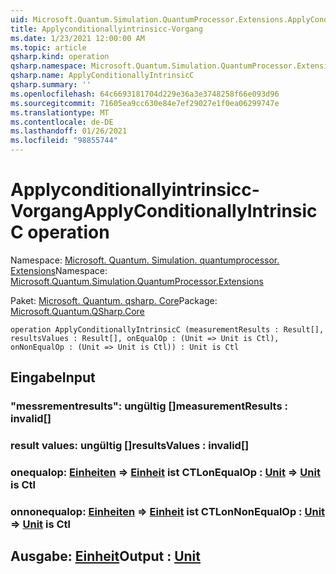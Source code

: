 ```yaml
---
uid: Microsoft.Quantum.Simulation.QuantumProcessor.Extensions.ApplyConditionallyIntrinsicC
title: Applyconditionallyintrinsicc-Vorgang
ms.date: 1/23/2021 12:00:00 AM
ms.topic: article
qsharp.kind: operation
qsharp.namespace: Microsoft.Quantum.Simulation.QuantumProcessor.Extensions
qsharp.name: ApplyConditionallyIntrinsicC
qsharp.summary: ''
ms.openlocfilehash: 64c6693181704d229e36a3e3748258f66e093d96
ms.sourcegitcommit: 71605ea9cc630e84e7ef29027e1f0ea06299747e
ms.translationtype: MT
ms.contentlocale: de-DE
ms.lasthandoff: 01/26/2021
ms.locfileid: "98855744"
---
```

# <a name="applyconditionallyintrinsicc-operation"></a><span data-ttu-id="f89a7-102">Applyconditionallyintrinsicc-Vorgang</span><span class="sxs-lookup"><span data-stu-id="f89a7-102">ApplyConditionallyIntrinsicC operation</span></span>

<span data-ttu-id="f89a7-103">Namespace: [Microsoft. Quantum. Simulation. quantumprocessor. Extensions](xref:Microsoft.Quantum.Simulation.QuantumProcessor.Extensions)</span><span class="sxs-lookup"><span data-stu-id="f89a7-103">Namespace: [Microsoft.Quantum.Simulation.QuantumProcessor.Extensions](xref:Microsoft.Quantum.Simulation.QuantumProcessor.Extensions)</span></span>

<span data-ttu-id="f89a7-104">Paket: [Microsoft. Quantum. qsharp. Core](https://nuget.org/packages/Microsoft.Quantum.QSharp.Core)</span><span class="sxs-lookup"><span data-stu-id="f89a7-104">Package: [Microsoft.Quantum.QSharp.Core](https://nuget.org/packages/Microsoft.Quantum.QSharp.Core)</span></span>




```qsharp
operation ApplyConditionallyIntrinsicC (measurementResults : Result[], resultsValues : Result[], onEqualOp : (Unit => Unit is Ctl), onNonEqualOp : (Unit => Unit is Ctl)) : Unit is Ctl
```


## <a name="input"></a><span data-ttu-id="f89a7-105">Eingabe</span><span class="sxs-lookup"><span data-stu-id="f89a7-105">Input</span></span>

### <a name="measurementresults--__invalidresult__"></a><span data-ttu-id="f89a7-106">"messrementresults": __ungültig <Result>__[]</span><span class="sxs-lookup"><span data-stu-id="f89a7-106">measurementResults : __invalid<Result>__[]</span></span>




### <a name="resultsvalues--__invalidresult__"></a><span data-ttu-id="f89a7-107">result values: __ungültig <Result>__[]</span><span class="sxs-lookup"><span data-stu-id="f89a7-107">resultsValues : __invalid<Result>__[]</span></span>




### <a name="onequalop--unit--unit--is-ctl"></a><span data-ttu-id="f89a7-108">onequalop: [Einheiten](xref:microsoft.quantum.lang-ref.unit) => [Einheit](xref:microsoft.quantum.lang-ref.unit)  ist CTL</span><span class="sxs-lookup"><span data-stu-id="f89a7-108">onEqualOp : [Unit](xref:microsoft.quantum.lang-ref.unit) => [Unit](xref:microsoft.quantum.lang-ref.unit)  is Ctl</span></span>




### <a name="onnonequalop--unit--unit--is-ctl"></a><span data-ttu-id="f89a7-109">onnonequalop: [Einheiten](xref:microsoft.quantum.lang-ref.unit) => [Einheit](xref:microsoft.quantum.lang-ref.unit)  ist CTL</span><span class="sxs-lookup"><span data-stu-id="f89a7-109">onNonEqualOp : [Unit](xref:microsoft.quantum.lang-ref.unit) => [Unit](xref:microsoft.quantum.lang-ref.unit)  is Ctl</span></span>





## <a name="output--unit"></a><span data-ttu-id="f89a7-110">Ausgabe: [Einheit](xref:microsoft.quantum.lang-ref.unit)</span><span class="sxs-lookup"><span data-stu-id="f89a7-110">Output : [Unit](xref:microsoft.quantum.lang-ref.unit)</span></span>

